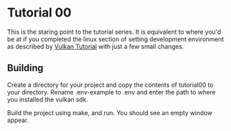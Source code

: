 # Tutorial 00

This is the staring point to the tutorial series. It is equivalent to where you'd be at if you completed the linux section of setting development environment 
as described by [Vulkan Tutorial](https://vulkan-tutorial.com/Development_environment) with just a few small changes.


## Building

Create a directory for your project and copy the contents of tutorial00 to your directory. Rename .env-example to .env and enter the path to where you
installed the vulkan sdk.

Build the project using make, and run. You should see an empty window appear.
